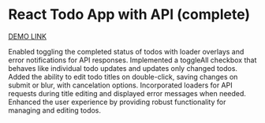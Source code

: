 # React Todo App with API (complete)
[DEMO LINK](https://nazarbaraban.github.io/react_todo-app-with-api/)

Enabled toggling the completed status of todos with loader overlays and error notifications for API responses.
Implemented a toggleAll checkbox that behaves like individual todo updates and updates only changed todos.
Added the ability to edit todo titles on double-click, saving changes on submit or blur, with cancelation options.
Incorporated loaders for API requests during title editing and displayed error messages when needed.
Enhanced the user experience by providing robust functionality for managing and editing todos.
